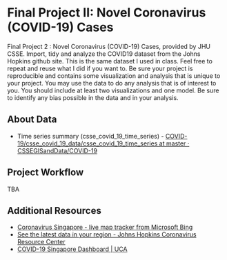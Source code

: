 # Final Project II: Novel Coronavirus (COVID-19) Cases

Final Project 2 : Novel Coronavirus (COVID-19) Cases, provided by JHU CSSE. Import, tidy and analyze the COVID19 dataset from the Johns Hopkins github site. This is the same dataset I used in class. Feel free to repeat and reuse what I did if you want to.  Be sure your project is reproducible and contains some visualization and analysis that is unique to your project. You may use the data to do any analysis that is of interest to you. You should include at least two visualizations and one model.  Be sure to identify any bias possible in the data and in your analysis.

## About Data

* Time series summary (csse_covid_19_time_series) - [COVID-19/csse_covid_19_data/csse_covid_19_time_series at master · CSSEGISandData/COVID-19](https://github.com/CSSEGISandData/COVID-19/tree/master/csse_covid_19_data/csse_covid_19_time_series)

## Project Workflow

TBA 

## Additional Resources

* [Coronavirus Singapore - live map tracker from Microsoft Bing](https://www.bing.com/covid/local/singapore)
* [See the latest data in your region - Johns Hopkins Coronavirus Resource Center](https://coronavirus.jhu.edu/region)
* [COVID-19 Singapore Dashboard | UCA](https://co.vid19.sg/singapore/)